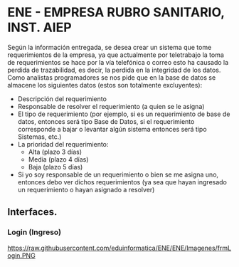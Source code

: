 # ENE - EMPRESA RUBRO SANITARIO, INST. AIEP

Según la información entregada, se desea crear un sistema que tome requerimientos de la empresa, ya que actualmente por teletrabajo la toma de requerimientos se hace por la vía telefónica o correo esto ha causado la perdida de trazabilidad, es decir, la perdida en la integridad de los datos. Como analistas programadores se nos pide que en la base de datos se almacene los siguientes datos (estos son totalmente excluyentes): 
- Descripción del requerimiento 
- Responsable de resolver el requerimiento (a quien se le asigna)     
- El tipo de requerimiento (por ejemplo, si es un requerimiento de base de datos, entonces será tipo Base de Datos, si el requerimiento corresponde a bajar o levantar algún sistema entonces será tipo Sistemas, etc.) 
-  La prioridad del requerimiento:  
	- Alta (plazo 3 días)
	- Media (plazo 4 días) 
	- Baja (plazo 5 días) 
-  Si yo soy responsable de un requerimiento o bien se me asigna uno, entonces debo ver dichos requerimientos (ya sea que hayan ingresado un requerimiento o hayan asignado a resolver)

## Interfaces.
### Login (Ingreso)
https://raw.githubusercontent.com/eduinformatica/ENE/ENE/Imagenes/frmLogin.PNG
